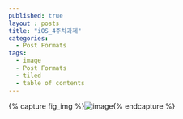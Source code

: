 ```yaml
---
published: true
layout : posts
title: "iOS_4주차과제"
categories:
  - Post Formats
tags:
  - image
  - Post Formats
  - tiled
  - table of contents
---
```


{% capture fig_img %}![image](https://github.com/dakyo705/dakyo705.github.io/assets/144701214/7863415f-3b74-4051-9385-d7cd6e4b7440){% endcapture %}

